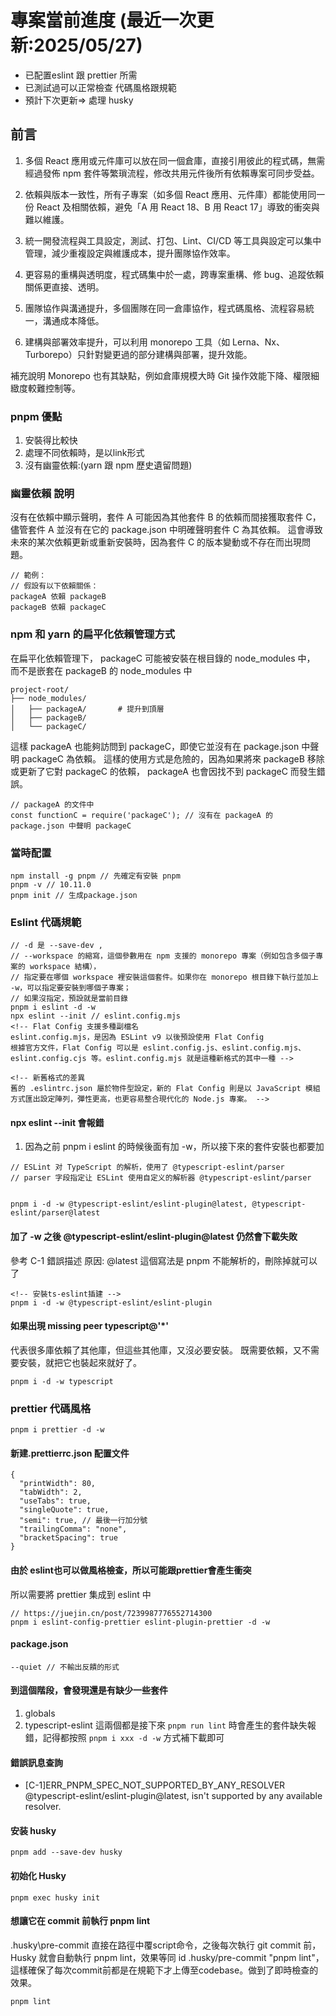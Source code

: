 # 專案當前進度 (最近一次更新:2025/05/27)

- 已配置eslint 跟 prettier 所需
- 已測試過可以正常檢查 代碼風格跟規範
- 預計下次更新=> 處理 husky

## 前言

1. 多個 React 應用或元件庫可以放在同一個倉庫，直接引用彼此的程式碼，無需經過發佈 npm 套件等繁瑣流程，修改共用元件後所有依賴專案可同步受益。

2. 依賴與版本一致性，所有子專案（如多個 React 應用、元件庫）都能使用同一份 React 及相關依賴，避免「A 用 React 18、B 用 React 17」導致的衝突與難以維護。

3. 統一開發流程與工具設定，測試、打包、Lint、CI/CD 等工具與設定可以集中管理，減少重複設定與維護成本，提升團隊協作效率。

4. 更容易的重構與透明度，程式碼集中於一處，跨專案重構、修 bug、追蹤依賴關係更直接、透明。

5. 團隊協作與溝通提升，多個團隊在同一倉庫協作，程式碼風格、流程容易統一，溝通成本降低。

6. 建構與部署效率提升，可以利用 monorepo 工具（如 Lerna、Nx、Turborepo）只針對變更過的部分建構與部署，提升效能。

補充說明
Monorepo 也有其缺點，例如倉庫規模大時 Git 操作效能下降、權限細緻度較難控制等。

### pnpm 優點

1. 安裝得比較快
2. 處理不同依賴時，是以link形式
3. 沒有幽靈依賴:(yarn 跟 npm 歷史遺留問題)

### 幽靈依賴 說明

沒有在依賴中顯示聲明，套件 A 可能因為其他套件 B 的依賴而間接獲取套件 C，
儘管套件 A 並沒有在它的 package.json 中明確聲明套件 C 為其依賴。
這會導致未來的某次依賴更新或重新安裝時，因為套件 C 的版本變動或不存在而出現問題。

```
// 範例：
// 假設有以下依賴關係：
packageA 依賴 packageB
packageB 依賴 packageC
```

### npm 和 yarn 的扁平化依賴管理方式

在扁平化依賴管理下， packageC 可能被安裝在根目錄的 node_modules 中，
而不是嵌套在 packageB 的 node_modules 中

```
project-root/
├── node_modules/
│   ├── packageA/       # 提升到頂層
│   ├── packageB/
│   └── packageC/
```

這樣 packageA 也能夠訪問到 packageC，即使它並沒有在 package.json 中聲明 packageC 為依賴。
這樣的使用方式是危險的，因為如果將來 packageB 移除或更新了它對 packageC 的依賴，
packageA 也會因找不到 packageC 而發生錯誤。

```
// packageA 的文件中
const functionC = require('packageC'); // 沒有在 packageA 的 package.json 中聲明 packageC
```

### 當時配置

```
npm install -g pnpm // 先確定有安裝 pnpm
pnpm -v // 10.11.0
pnpm init // 生成package.json
```

### Eslint 代碼規範

```
// -d 是 --save-dev ,
// --workspace 的縮寫，這個參數用在 npm 支援的 monorepo 專案（例如包含多個子專案的 workspace 結構），
// 指定要在哪個 workspace 裡安裝這個套件。如果你在 monorepo 根目錄下執行並加上 -w，可以指定要安裝到哪個子專案；
// 如果沒指定，預設就是當前目錄
pnpm i eslint -d -w
npx eslint --init // eslint.config.mjs
<!-- Flat Config 支援多種副檔名
eslint.config.mjs，是因為 ESLint v9 以後預設使用 Flat Config
根據官方文件，Flat Config 可以是 eslint.config.js、eslint.config.mjs、eslint.config.cjs 等。eslint.config.mjs 就是這種新格式的其中一種 -->

<!-- 新舊格式的差異
舊的 .eslintrc.json 屬於物件型設定，新的 Flat Config 則是以 JavaScript 模組方式匯出設定陣列，彈性更高，也更容易整合現代化的 Node.js 專案。 -->
```

#### npx eslint --init 會報錯

1. 因為之前 pnpm i eslint 的時候後面有加 -w，所以接下來的套件安裝也都要加

```
// ESLint 对 TypeScript 的解析，使用了 @typescript-eslint/parser
// parser 字段指定让 ESLint 使用自定义的解析器 @typescript-eslint/parser


pnpm i -d -w @typescript-eslint/eslint-plugin@latest, @typescript-eslint/parser@latest

```

#### 加了 -w 之後 @typescript-eslint/eslint-plugin@latest 仍然會下載失敗

參考 C-1 錯誤描述
原因: @latest 這個寫法是 pnpm 不能解析的，刪除掉就可以了

```
<!-- 安裝ts-eslint插建 -->
pnpm i -d -w @typescript-eslint/eslint-plugin
```

#### 如果出現 missing peer typescript@'\*'

代表很多庫依賴了其他庫，但這些其他庫，又沒必要安裝。
既需要依賴，又不需要安裝，就把它也裝起來就好了。

```
pnpm i -d -w typescript
```

### prettier 代碼風格

```
pnpm i prettier -d -w
```

#### 新建.prettierrc.json 配置文件

```
{
  "printWidth": 80,
  "tabWidth": 2,
  "useTabs": true,
  "singleQuote": true,
  "semi": true, // 最後一行加分號
  "trailingComma": "none",
  "bracketSpacing": true
}

```

#### 由於 eslint也可以做風格檢查，所以可能跟prettier會產生衝突

所以需要將 prettier 集成到 eslint 中

```
// https://juejin.cn/post/7239987776552714300
pnpm i eslint-config-prettier eslint-plugin-prettier -d -w
```

#### package.json

```
--quiet // 不輸出反饋的形式
```

#### 到這個階段，會發現還是有缺少一些套件

1. globals
2. typescript-eslint
   這兩個都是接下來 `pnpm run lint` 時會產生的套件缺失報錯，記得都按照 `pnpm i xxx -d -w` 方式補下載即可

#### 錯誤訊息查詢

- [C-1]ERR_PNPM_SPEC_NOT_SUPPORTED_BY_ANY_RESOLVER  @typescript-eslint/eslint-plugin@latest, isn't supported by any available resolver.

#### 安装 husky

```
pnpm add --save-dev husky
```

#### 初始化 Husky

```
pnpm exec husky init
```

#### 想讓它在 commit 前執行 pnpm lint

.husky\pre-commit 直接在路徑中覆script命令，之後每次執行 git commit 前，Husky 就會自動執行 pnpm lint，效果等同 id .husky/pre-commit "pnpm lint"，這樣確保了每次commit前都是在規範下才上傳至codebase。做到了即時檢查的效果。

```
pnpm lint
```

